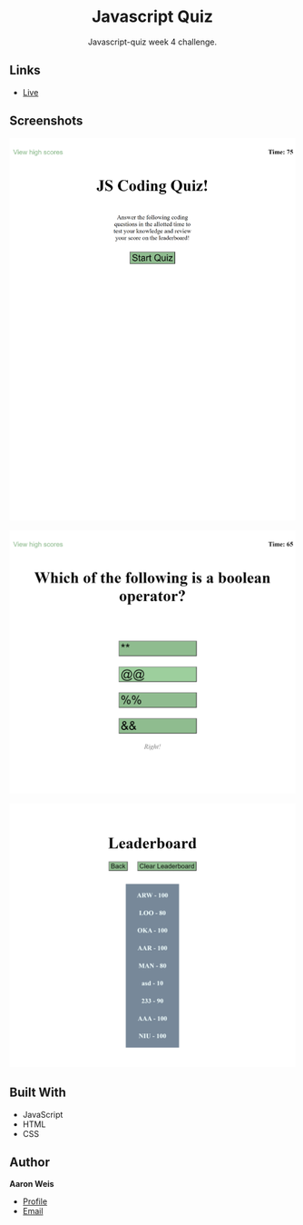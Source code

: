 <h1 align="center">Javascript Quiz</h1>

<p align="center">Javascript-quiz week 4 challenge.<project-description></p>

## Links

- [Live](<https://nofutofu.github.io/javascript-quiz/> "Live View")

## Screenshots

![Home Page](/assets/screenshots/1.png "Home Page")

![Leaderboard](/assets/screenshots/2.png)

![Question Ex.](/assets/screenshots/3.png)


## Built With

- JavaScript
- HTML
- CSS

## Author

**Aaron Weis**

- [Profile](https://github.com/nofutofu)
- [Email](mailto:aaronrweis@gmail.com?subject=Hi "Hi!")